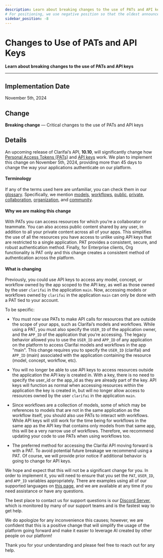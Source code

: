 ```yaml
---
description: Learn about breaking changes to the use of PATs and API keys
# For positioning, we use negative position so that the oldest announcements are displayed at the bottom. Any time you add a new announcement, increase the position by -1.
sidebar_position: -8
---
```


# Changes to Use of PATs and API Keys

**Learn about breaking changes to the use of PATs and API keys**
<hr />

## Implementation Date

November 5th, 2024

## Change

**Breaking change** — Critical changes to the use of PATs and API keys

## Details

An upcoming release of Clarifai’s API, **10.10**, will significantly change how [Personal Access Tokens (PATs)](https://docs.clarifai.com/clarifai-basics/authentication/personal-access-tokens/) and [API keys](https://docs.clarifai.com/clarifai-basics/authentication/app-specific-api-keys/) work. We plan to implement this change on November 5th, 2024, providing more than 45 days to change the way your applications authenticate on our platform.  

#### Terminology

If any of the terms used here are unfamiliar, you can check them in our [glossary](https://docs.clarifai.com/clarifai-basics/glossary). Specifically, we mention [models](https://docs.clarifai.com/clarifai-basics/glossary/#model), [workflows](https://docs.clarifai.com/clarifai-basics/glossary/#workflows), [public](https://docs.clarifai.com/clarifai-basics/glossary/#public), [private](https://docs.clarifai.com/clarifai-basics/glossary/#private), [collaboration](https://docs.clarifai.com/clarifai-basics/glossary/#collaboration), [organization](https://docs.clarifai.com/clarifai-basics/glossary/#organization), and [community](https://docs.clarifai.com/clarifai-basics/glossary/#community).

#### Why we are making this change

With PATs you can access resources for which you’re a collaborator or teammate. You can also access public content shared by any user, in addition to all your private content across all of your apps. This simplifies the use of all the resources you have access to unlike using API keys that are restricted to a single application. PAT provides a consistent, secure, and robust authentication method. Finally, for Enterprise clients, Org functionality is PAT only and this change creates a consistent method of authentication across the platform.

#### What is changing

Previously, you could use API keys to access any model, concept, or workflow owned by the app scoped to the API key, as well as those owned by the user `clarifai` in the application `main`. Now, accessing models or workflows owned by `clarifai` in the application `main` can only be done with a PAT tied to your account. 

To be specific:

- You must now use PATs to make API calls for resources that are outside the scope of your apps, such as Clarifai’s models and workflows. While using a PAT, you must also specify the `USER_ID` of the application owner, and the `APP_ID` of the application that you’re accessing. The legacy behavior allowed you to use the `USER_ID` and `APP_ID` of any application on the platform to access Clarifai models and workflows in the app "main". This change requires you to specify the `USER_ID` (clarifai) and `APP_ID` (main) associated with the application containing the resource (model, concept, workflow, etc).

- You will no longer be able to use API keys to access resources outside the application the API key is created in. With a key, there is no need to specify the user_id or the app_id as they are already part of the key. API keys will function as normal when accessing resources within the application the key is created in, but will no longer allow access to resources owned by the user `clarifai` in the application `main`.

- Since workflows are a collection of models, some of which may be references to models that are not in the same application as the workflow itself, you should also use PATs to interact with workflows. While API keys will still work for the time being for workflows in the same app as the API key that contains only models from that same app, this will be a very narrow use of workflows. Therefore, we recommend updating your code to use PATs when using workflows too.

- The preferred method for accessing the Clarifai API moving forward is with a PAT. To avoid potential future breakage we recommend using a PAT. Of course, we will provide prior notice if additional behavior is going to change for API keys.

We hope and expect that this will not be a significant change for you. In order to implement it, you will need to ensure that you set the `PAT`, `USER_ID`, and `APP_ID` variables appropriately. There are examples using all of our supported languages on [this page](https://docs.clarifai.com/api-guide/predict/images), and we are available at any time if you need assistance or have any questions.

The best place to contact us for support questions is our [Discord Server](https://discord.gg/WgUvPK4pVD), which is monitored by many of our support teams and is the fastest way to get help.

We do apologize for any inconvenience this causes; however, we are confident that this is a positive change that will simplify the usage of the platform going forward and make it easier to leverage AI created by other people on our platform!

Thank you for your understanding and please feel free to reach out for any help.
